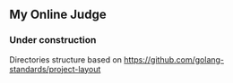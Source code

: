 ## My Online Judge

### Under construction

Directories structure based on https://github.com/golang-standards/project-layout
